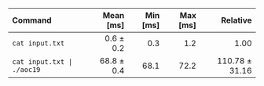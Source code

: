 | Command | Mean [ms] | Min [ms] | Max [ms] | Relative |
|:---|---:|---:|---:|---:|
| `cat input.txt` | 0.6 ± 0.2 | 0.3 | 1.2 | 1.00 |
| `cat input.txt \| ./aoc19` | 68.8 ± 0.4 | 68.1 | 72.2 | 110.78 ± 31.16 |
